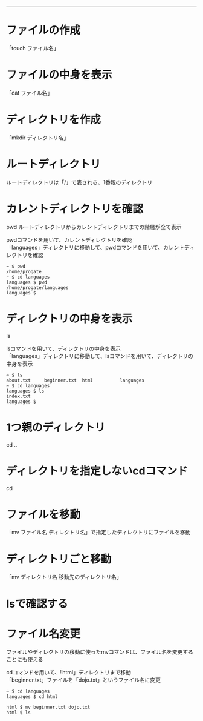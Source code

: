 ***
# ファイルの作成  
「touch ファイル名」  
# ファイルの中身を表示  
「cat ファイル名」  
# ディレクトリを作成  
「mkdir ディレクトリ名」  
# ルートディレクトリ  
ルートディレクトリは「/」で表される、1番親のディレクトリ  
# カレントディレクトリを確認  
pwd
ルートディレクトリからカレントディレクトリまでの階層が全て表示 

pwdコマンドを用いて、カレントディレクトリを確認  
「languages」ディレクトリに移動して、pwdコマンドを用いて、カレントディレクトリを確認  
```
~ $ pwd
/home/progate
~ $ cd languages
languages $ pwd
/home/progate/languages
languages $
```
# ディレクトリの中身を表示  
ls  

lsコマンドを用いて、ディレクトリの中身を表示  
「languages」ディレクトリに移動して、lsコマンドを用いて、ディレクトリの中身を表示  
```
~ $ ls
about.txt     beginner.txt  html          languages
~ $ cd languages
languages $ ls
index.txt
languages $
```

# 1つ親のディレクトリ  
cd ..  

# ディレクトリを指定しないcdコマンド  
cd  
# ファイルを移動
「mv ファイル名 ディレクトリ名」で指定したディレクトリにファイルを移動  
# ディレクトリごと移動  
「mv ディレクトリ名 移動先のディレクトリ名」  

# lsで確認する 
# ファイル名変更  
ファイルやディレクトリの移動に使ったmvコマンドは、ファイル名を変更することにも使える  

cdコマンドを用いて、「html」ディレクトリまで移動  
「beginner.txt」ファイルを「dojo.txt」というファイル名に変更  

```
~ $ cd languages
languages $ cd html

html $ mv beginner.txt dojo.txt
html $ ls
```



